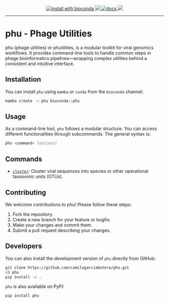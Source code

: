 
<div align="center">
  <a href="http://bioconda.github.io/recipes/phu/README.html">
    <img src="https://img.shields.io/badge/install%20with-bioconda-brightgreen.svg?style=flat" alt="install with bioconda">
  </a>
  <a href="https://anaconda.org/bioconda/phu"> <img src="https://anaconda.org/bioconda/phu/badges/downloads.svg" /> </a>
    <a href="https://github.com/camilogarciabotero/phu/actions/workflows/docs.yaml"><img src="https://github.com/camilogarciabotero/phu/actions/workflows/docs.yaml/badge.svg" alt="docs">
  </a>
  <a href="https://anaconda.org/bioconda/phu"> <img src="https://anaconda.org/bioconda/phu/badges/license.svg" /> </a>
</div>

***
# phu - Phage Utilities

phu (phage utilities) or phutilities, is a modular toolkit for viral genomics workflows. It provides command-line tools to handle common steps in phage bioinformatics pipelines—wrapping complex utilities behind a consistent and intuitive interface.

## Installation

You can install `phu` using `mamba` or `conda` from the `bioconda` channel:

```bash
mamba create -n phu bioconda::phu
```

## Usage

As a command-line tool, `phu` follows a modular structure. You can access different functionalities through subcommands. The general syntax is:

```bash
phu <command> [options]
```

## Commands

- [`cluster`](https://camilogarciabotero.github.io/phu/commands/cluster/): Cluster viral sequences into species or other operational taxonomic units (OTUs).

## Contributing

We welcome contributions to phu! Please follow these steps:

1. Fork the repository.
2. Create a new branch for your feature or bugfix.
3. Make your changes and commit them.
4. Submit a pull request describing your changes.


## Developers

You can also install the development version of `phu` directly from GitHub:

```bash
git clone https://github.com/camilogarciabotero/phu.git
cd phu
pip install -e .
```

`phu` is also available on PyPI:

```bash
pip install phu
```